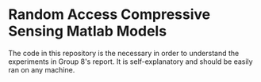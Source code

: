# Random Access Compressive Sensing Matlab Models
The code in this repository is the necessary in order to understand the experiments in Group 8's report.
It is self-explanatory and should be easily ran on any machine.
